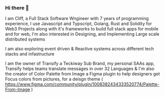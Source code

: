 ### Hi there 👋

I am Cliff, a Full Stack Software Wngineer with 7 years of programming experience, I use Javascript and Typscript, Golang, Rust and Solidity for Web3 Projects along with it's frameworks to build full stack apps for mobile and for web, I'm also interested in Designing, and Implementing Large scale distributed systems

I am also exploring event driven & Reactive systems across different tech stacks and infastructure

I am the owner of Transify a Teckiway Sub Brand, my personal SAAs app, Transify helps teams translate messages in over 32  Languages & I'm also the creator of Color Palette from Image a Figma plugin to help designers get Focus colors from pictures, for a deisgn theme ( https://www.figma.com/community/plugin/1008382434333520774/Palette-From-Image )
